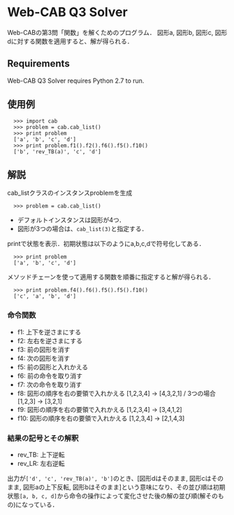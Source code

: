 # Web-CAB Q3 Solver

Web-CABの第3問「関数」を解くためのプログラム．
図形a, 図形b, 図形c, 図形dに対する関数を適用すると、解が得られる．

## Requirements

Web-CAB Q3 Solver requires Python 2.7 to run.

## 使用例

```
  >>> import cab
  >>> problem = cab.cab_list()
  >>> print problem
  ['a', 'b', 'c', 'd']
  >>> print problem.f1().f2().f6().f5().f10()
  ['b', 'rev_TB(a)', 'c', 'd']
```

## 解説

cab_listクラスのインスタンスproblemを生成 

```
  >>> problem = cab.cab_list()
```

- デフォルトインスタンスは図形が4つ．
- 図形が3つの場合は、``cab_list(3)``と指定する．
    
printで状態を表示．初期状態は以下のようにa,b,c,dで符号化してある．

```
  >>> print problem
  ['a', 'b', 'c', 'd']
```

メソッドチェーンを使って適用する関数を順番に指定すると解が得られる．

```
  >>> print problem.f4().f6().f5().f5().f10()
  ['c', 'a', 'b', 'd']
```

### 命令関数

- f1: 上下を逆さまにする
- f2: 左右を逆さまにする
- f3: 前の図形を消す
- f4: 次の図形を消す
- f5: 前の図形と入れかえる
- f6: 前の命令を取り消す
- f7: 次の命令を取り消す
- f8: 図形の順序を右の要領で入れかえる [1,2,3,4] -> [4,3,2,1] / 3つの場合 [1,2,3] -> [3,2,1]
- f9: 図形の順序を右の要領で入れかえる [1,2,3,4] -> [3,4,1,2]
- f10: 図形の順序を右の要領で入れかえる [1,2,3,4] -> [2,1,4,3]
    
### 結果の記号とその解釈
-  rev_TB: 上下逆転
-  rev_LR: 左右逆転

出力が``['d', 'c', 'rev_TB(a)', 'b']``のとき、[図形dはそのまま, 図形cはそのまま, 図形aの上下反転, 図形bはそのまま]という意味になり、その並び順は初期状態``[a, b, c, d]``から命令の操作によって変化させた後の解の並び順(解そのもの)になっている．